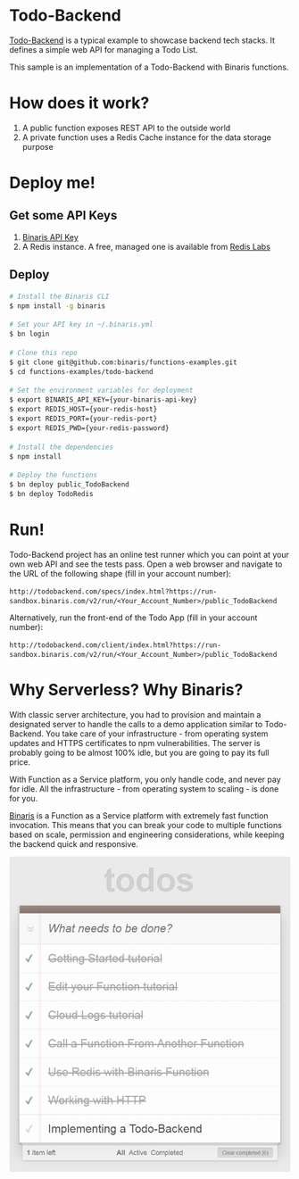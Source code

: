 # Todo-Backend

[Todo-Backend](https://www.todobackend.com/) is a typical example to showcase backend tech stacks. It defines a simple web API for managing a Todo List.

This sample is an implementation of a Todo-Backend with Binaris functions.

# How does it work?

1. A public function exposes REST API to the outside world
1. A private function uses a Redis Cache instance for the data storage purpose

# Deploy me!

## Get some API Keys
1. [Binaris API Key](https://binaris.com/)
1. A Redis instance. A free, managed one is available from [Redis Labs](www.redislabs.com)

## Deploy
```bash
# Install the Binaris CLI
$ npm install -g binaris

# Set your API key in ~/.binaris.yml
$ bn login

# Clone this repo
$ git clone git@github.com:binaris/functions-examples.git
$ cd functions-examples/todo-backend

# Set the environment variables for deployment
$ export BINARIS_API_KEY={your-binaris-api-key}
$ export REDIS_HOST={your-redis-host}
$ export REDIS_PORT={your-redis-port}
$ export REDIS_PWD={your-redis-password}

# Install the dependencies
$ npm install

# Deploy the functions
$ bn deploy public_TodoBackend
$ bn deploy TodoRedis
```

# Run!

Todo-Backend project has an online test runner which you can point at your own web API and see the tests pass. Open a web browser and navigate to the URL of the following shape (fill in your account number):

`http://todobackend.com/specs/index.html?https://run-sandbox.binaris.com/v2/run/<Your_Account_Number>/public_TodoBackend`

Alternatively, run the front-end of the Todo App (fill in your account number):

`http://todobackend.com/client/index.html?https://run-sandbox.binaris.com/v2/run/<Your_Account_Number>/public_TodoBackend`

# Why Serverless? Why Binaris?

With classic server architecture, you had to provision and maintain a designated server to handle the calls to a demo application similar to Todo-Backend. You take care of your infrastructure - from operating system updates and HTTPS certificates to npm vulnerabilities. The server is probably going to be almost 100% idle, but you are going to pay its full price.

With Function as a Service platform, you only handle code, and never pay for idle. All the infrastructure - from operating system to scaling - is done for you.

[Binaris](https://binaris.com/) is a Function as a Service platform with extremely fast function invocation. This means that you can break your code to multiple functions based on scale, permission and engineering considerations, while keeping the backend quick and responsive.

![Screenshot of Todos](img/todo-backend.png?raw=true "Screenshot of Todos")
